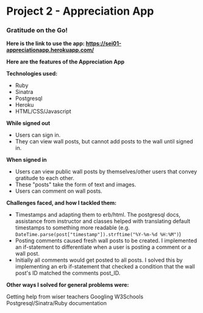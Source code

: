 # Project 2 - Appreciation App

### Gratitude on the Go!

**Here is the link to use the app: https://sei01-appreciationapp.herokuapp.com/**

**Here are the features of the Appreciation App**

**Technologies used:**
- Ruby
- Sinatra
- Postgresql
- Heroku
- HTML/CSS/Javascript

**While signed out**
- Users can sign in.
- They can view wall posts, but cannot add posts to the wall until signed in.

**When signed in**
- Users can view public wall posts by themselves/other users that convey gratitude to each other. 
- These "posts" take the form of text and images.
- Users can comment on wall posts.

**Challenges faced, and how I tackled them:**
- Timestamps and adapting them to erb/html. The postgresql docs, assistance from instructor and classes helped with translating default timestamps to something more readable (e.g. `DateTime.parse(post["timestamp"]).strftime("%Y-%m-%d %H:%M")`)
- Posting comments caused fresh wall posts to be created. I implemented an if-statement to differentiate when a user is posting a comment or a wall post.
- Initially all comments would get posted to all posts. I solved this by implementing an erb if-statement that checked a condition that the wall post's ID matched the comments post_ID.

**Other ways I solved for general problems were:**

Getting help from wiser teachers
Googling
W3Schools
Postgresql/Sinatra/Ruby documentation
